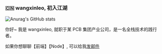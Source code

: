 ### :cn: wangxinleo, 初入江湖

![Anurag's GitHub stats](https://github-readme-stats.vercel.app/api?username=wangxinleo&show_icons=true)

你好~ 我是 wangxinleo, 就职于某 PCB 集团产业公司，是一名全栈技术的践行者。

如果你想聊聊【前端】【Node】, 可以给我[发邮件](mailto:wangxin.leo@outlook.com)

